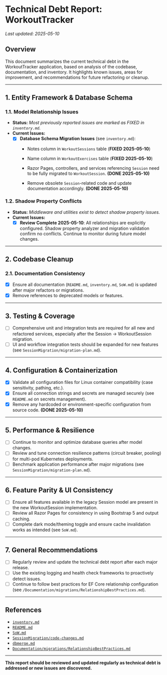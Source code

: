 # Technical Debt Report: WorkoutTracker

_Last updated: 2025-05-10_

## Overview
This document summarizes the current technical debt in the WorkoutTracker application, based on analysis of the codebase, documentation, and inventory. It highlights known issues, areas for improvement, and recommendations for future refactoring or cleanup.

---

## 1. **Entity Framework & Database Schema**

### 1.1. **Model Relationship Issues**
- **Status:** _Most previously reported issues are marked as FIXED in `inventory.md`._
- **Current Issues:**
  - [x] **Database Schema Migration Issues** (see `inventory.md`):
    - Notes column in `WorkoutSessions` table (**FIXED 2025-05-10**)
    - Name column in `WorkoutExercises` table (**FIXED 2025-05-10**)

    - Razor Pages, controllers, and services referencing `Session` need to be fully migrated to `WorkoutSession`. **(DONE 2025-05-10)**
    - Remove obsolete `Session`-related code and update documentation accordingly. **(DONE 2025-05-10)**

### 1.2. **Shadow Property Conflicts**
- **Status:** _Middleware and utilities exist to detect shadow property issues._
- **Current Issues:**
  - [x] **Review Complete 2025-05-10**: All relationships are explicitly configured. Shadow property analyzer and migration validation confirm no conflicts. Continue to monitor during future model changes.

---

## 2. **Codebase Cleanup**


### 2.1. **Documentation Consistency**
- [x] Ensure all documentation (`README.md`, `inventory.md`, `SoW.md`) is updated after major refactors or migrations.
- [x] Remove references to deprecated models or features.

---

## 3. **Testing & Coverage**
- [ ] Comprehensive unit and integration tests are required for all new and refactored services, especially after the Session → WorkoutSession migration.
- [ ] UI and workflow integration tests should be expanded for new features (see `SessionMigration/migration-plan.md`).

---

## 4. **Configuration & Containerization**
- [x] Validate all configuration files for Linux container compatibility (case sensitivity, pathing, etc.).
- [x] Ensure all connection strings and secrets are managed securely (see `README.md` on secrets management).
- [x] Remove any hardcoded or environment-specific configuration from source code. **(DONE 2025-05-10)**

---

## 5. **Performance & Resilience**
- [ ] Continue to monitor and optimize database queries after model changes.
- [ ] Review and tune connection resilience patterns (circuit breaker, pooling) for multi-pod Kubernetes deployments.
- [ ] Benchmark application performance after major migrations (see `SessionMigration/migration-plan.md`).

---

## 6. **Feature Parity & UI Consistency**
- [ ] Ensure all features available in the legacy Session model are present in the new WorkoutSession implementation.
- [ ] Review all Razor Pages for consistency in using Bootstrap 5 and output caching.
- [ ] Complete dark mode/theming toggle and ensure cache invalidation works as intended (see `SoW.md`).

---

## 7. **General Recommendations**
- [ ] Regularly review and update the technical debt report after each major release.
- [ ] Use the existing logging and health check frameworks to proactively detect issues.
- [ ] Continue to follow best practices for EF Core relationship configuration (see `/Documentation/migrations/RelationshipBestPractices.md`).

---

## References
- [`inventory.md`](inventory.md)
- [`README.md`](README.md)
- [`SoW.md`](SoW.md)
- [`SessionMigration/code-changes.md`](SessionMigration/code-changes.md)
- [`dbmerge.md`](dbmerge.md)
- [`Documentation/migrations/RelationshipBestPractices.md`](Documentation/migrations/RelationshipBestPractices.md)

---

**This report should be reviewed and updated regularly as technical debt is addressed or new issues are discovered.**
